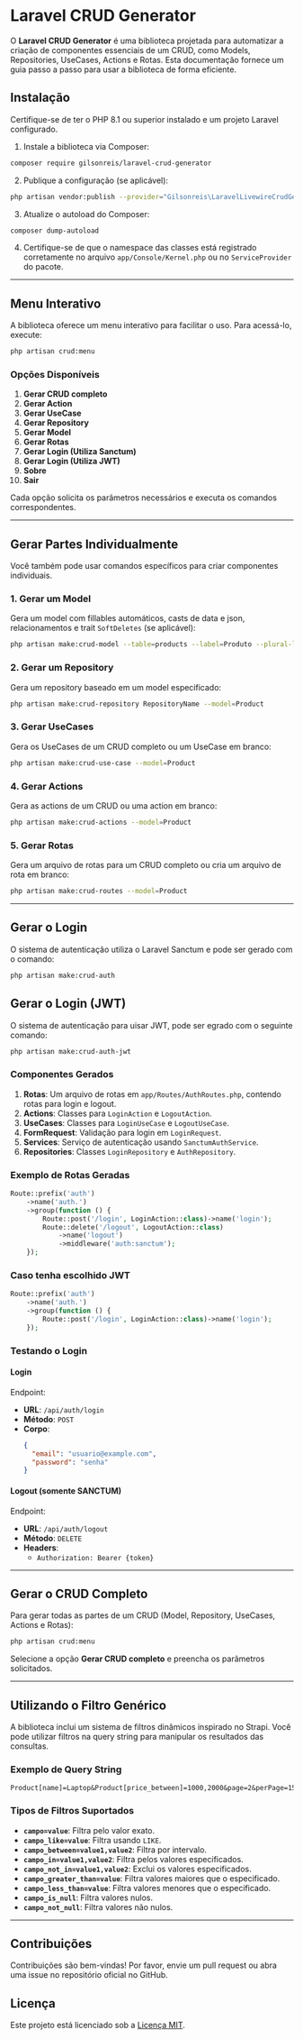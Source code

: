 
# Laravel CRUD Generator

O **Laravel CRUD Generator** é uma biblioteca projetada para automatizar a criação de componentes essenciais de um CRUD, como Models, Repositories, UseCases, Actions e Rotas. Esta documentação fornece um guia passo a passo para usar a biblioteca de forma eficiente.

## Instalação

Certifique-se de ter o PHP 8.1 ou superior instalado e um projeto Laravel configurado.

1. Instale a biblioteca via Composer:

```bash
composer require gilsonreis/laravel-crud-generator
```

2. Publique a configuração (se aplicável):

```bash
php artisan vendor:publish --provider="Gilsonreis\LaravelLivewireCrudGenerator\LaravelLivewireCrudGeneratorServiceProvider"
```

3. Atualize o autoload do Composer:

```bash
composer dump-autoload
```

4. Certifique-se de que o namespace das classes está registrado corretamente no arquivo `app/Console/Kernel.php` ou no `ServiceProvider` do pacote.

---

## Menu Interativo

A biblioteca oferece um menu interativo para facilitar o uso. Para acessá-lo, execute:

```bash
php artisan crud:menu
```

### Opções Disponíveis

1. **Gerar CRUD completo**
2. **Gerar Action**
3. **Gerar UseCase**
4. **Gerar Repository**
5. **Gerar Model**
6. **Gerar Rotas**
7. **Gerar Login (Utiliza Sanctum)**
8. **Gerar Login (Utiliza JWT)**
9. **Sobre**
10. **Sair**

Cada opção solicita os parâmetros necessários e executa os comandos correspondentes.

---

## Gerar Partes Individualmente

Você também pode usar comandos específicos para criar componentes individuais.

### 1. Gerar um Model

Gera um model com fillables automáticos, casts de data e json, relacionamentos e trait `SoftDeletes` (se aplicável):

```bash
php artisan make:crud-model --table=products --label=Produto --plural-label=Produtos --observer
```

### 2. Gerar um Repository

Gera um repository baseado em um model especificado:

```bash
php artisan make:crud-repository RepositoryName --model=Product
```

### 3. Gerar UseCases

Gera os UseCases de um CRUD completo ou um UseCase em branco:

```bash
php artisan make:crud-use-case --model=Product
```

### 4. Gerar Actions

Gera as actions de um CRUD ou uma action em branco:

```bash
php artisan make:crud-actions --model=Product
```

### 5. Gerar Rotas

Gera um arquivo de rotas para um CRUD completo ou cria um arquivo de rota em branco:

```bash
php artisan make:crud-routes --model=Product
```

---

## Gerar o Login

O sistema de autenticação utiliza o Laravel Sanctum e pode ser gerado com o comando:

```bash
php artisan make:crud-auth
```

## Gerar o Login (JWT)

O sistema de autenticação para uisar JWT, pode ser egrado com o seguinte comando:

```bash
php artisan make:crud-auth-jwt
```

### Componentes Gerados

1. **Rotas**: Um arquivo de rotas em `app/Routes/AuthRoutes.php`, contendo rotas para login e logout.
2. **Actions**: Classes para `LoginAction` e `LogoutAction`.
3. **UseCases**: Classes para `LoginUseCase` e `LogoutUseCase`.
4. **FormRequest**: Validação para login em `LoginRequest`.
5. **Services**: Serviço de autenticação usando `SanctumAuthService`.
6. **Repositories**: Classes `LoginRepository` e `AuthRepository`.

### Exemplo de Rotas Geradas

```php
Route::prefix('auth')
    ->name('auth.')
    ->group(function () {
        Route::post('/login', LoginAction::class)->name('login');
        Route::delete('/logout', LogoutAction::class)
            ->name('logout')
            ->middleware('auth:sanctum');
    });
```

### Caso tenha escolhido JWT 
```php
Route::prefix('auth')
    ->name('auth.')
    ->group(function () {
        Route::post('/login', LoginAction::class)->name('login');
    });
```

### Testando o Login

#### Login

Endpoint:
- **URL**: `/api/auth/login`
- **Método**: `POST`
- **Corpo**:
  ```json
  {
    "email": "usuario@example.com",
    "password": "senha"
  }
  ```

#### Logout (somente SANCTUM)

Endpoint:
- **URL**: `/api/auth/logout`
- **Método**: `DELETE`
- **Headers**:
    - `Authorization: Bearer {token}`

---

## Gerar o CRUD Completo

Para gerar todas as partes de um CRUD (Model, Repository, UseCases, Actions e Rotas):

```bash
php artisan crud:menu
```

Selecione a opção **Gerar CRUD completo** e preencha os parâmetros solicitados.

---

## Utilizando o Filtro Genérico

A biblioteca inclui um sistema de filtros dinâmicos inspirado no Strapi. Você pode utilizar filtros na query string para manipular os resultados das consultas.

### Exemplo de Query String

```plaintext
Product[name]=Laptop&Product[price_between]=1000,2000&page=2&perPage=15
```

### Tipos de Filtros Suportados

- **`campo=value`**: Filtra pelo valor exato.
- **`campo_like=value`**: Filtra usando `LIKE`.
- **`campo_between=value1,value2`**: Filtra por intervalo.
- **`campo_in=value1,value2`**: Filtra pelos valores especificados.
- **`campo_not_in=value1,value2`**: Exclui os valores especificados.
- **`campo_greater_than=value`**: Filtra valores maiores que o especificado.
- **`campo_less_than=value`**: Filtra valores menores que o especificado.
- **`campo_is_null`**: Filtra valores nulos.
- **`campo_not_null`**: Filtra valores não nulos.


---

## Contribuições

Contribuições são bem-vindas! Por favor, envie um pull request ou abra uma issue no repositório oficial no GitHub.

## Licença

Este projeto está licenciado sob a [Licença MIT](LICENSE).